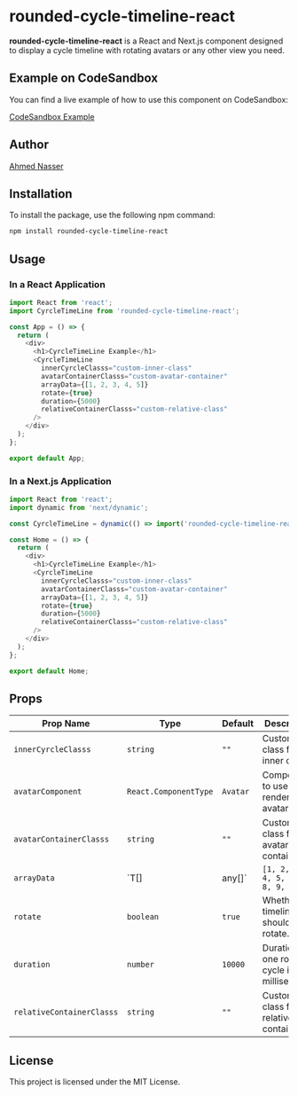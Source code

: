 
# rounded-cycle-timeline-react

**rounded-cycle-timeline-react** is a React and Next.js component designed to display a cycle timeline with rotating avatars or any other view you need.

## Example on CodeSandbox

You can find a live example of how to use this component on CodeSandbox:

[CodeSandbox Example](https://codesandbox.io/p/sandbox/rounded-timeline-example-vdrnrz?file=%2Fsrc%2FApp.tsx%3A19%2C11)

## Author

[Ahmed Nasser](https://www.linkedin.com/in/ahmed-nasser-931490212/)

## Installation

To install the package, use the following npm command:

```bash
npm install rounded-cycle-timeline-react
```

## Usage

### In a React Application

```javascript
import React from 'react';
import CyrcleTimeLine from 'rounded-cycle-timeline-react';

const App = () => {
  return (
    <div>
      <h1>CyrcleTimeLine Example</h1>
      <CyrcleTimeLine 
        innerCyrcleClasss="custom-inner-class" 
        avatarContainerClasss="custom-avatar-container" 
        arrayData={[1, 2, 3, 4, 5]} 
        rotate={true} 
        duration={5000}
        relativeContainerClasss="custom-relative-class"
      />
    </div>
  );
};

export default App;
```

### In a Next.js Application

```javascript
import React from 'react';
import dynamic from 'next/dynamic';

const CyrcleTimeLine = dynamic(() => import('rounded-cycle-timeline-react'), { ssr: false });

const Home = () => {
  return (
    <div>
      <h1>CyrcleTimeLine Example</h1>
      <CyrcleTimeLine 
        innerCyrcleClasss="custom-inner-class" 
        avatarContainerClasss="custom-avatar-container" 
        arrayData={[1, 2, 3, 4, 5]} 
        rotate={true} 
        duration={5000}
        relativeContainerClasss="custom-relative-class"
      />
    </div>
  );
};

export default Home;
```

## Props

| Prop Name                | Type                         | Default               | Description                                               |
| ------------------------ | ---------------------------- | --------------------- | --------------------------------------------------------- |
| `innerCyrcleClasss`      | `string`                     | `""`                  | Custom class for the inner circle.                        |
| `avatarComponent`        | `React.ComponentType`        | `Avatar`              | Component to use for rendering avatars.                   |
| `avatarContainerClasss`  | `string`                     | `""`                  | Custom class for the avatar container.                    |
| `arrayData`              | `T[] | any[]`               | `[1, 2, 3, 4, 5, 6, 7, 8, 9, 99]` | Data array for the avatars.                               |
| `rotate`                 | `boolean`                    | `true`                | Whether the timeline should rotate.                       |
| `duration`               | `number`                     | `10000`               | Duration of one rotation cycle in milliseconds.           |
| `relativeContainerClasss`| `string`                     | `""`                  | Custom class for the relative container.                  |

## License

This project is licensed under the MIT License.
